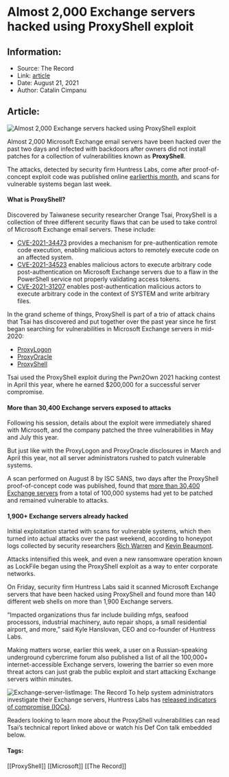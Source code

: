 # Almost 2,000 Exchange servers hacked using ProxyShell exploit
### 

## Information:
+ Source: The Record
+ Link: [article](https://therecord.media/almost-2000-exchange-servers-hacked-using-proxyshell-exploit/)
+ Date: August 21, 2021
+ Author: Catalin Cimpanu


## Article:
![Almost 2,000 Exchange servers hacked using ProxyShell exploit](https://therecord.media/wp-content/uploads/2021/08/web-shell.png)

Almost 2,000 Microsoft Exchange email servers have been hacked over the past two days and infected with backdoors after owners did not install patches for a collection of vulnerabilities known as **ProxyShell**.


The attacks, detected by security firm Huntress Labs, come after proof-of-concept exploit code was published online [earlier](https://peterjson.medium.com/reproducing-the-proxyshell-pwn2own-exploit-49743a4ea9a1)[this month](https://peterjson.medium.com/reproducing-the-proxyshell-pwn2own-exploit-49743a4ea9a1), and scans for vulnerable systems began last week.


#### What is ProxyShell?


Discovered by Taiwanese security researcher Orange Tsai, ProxyShell is a collection of three different security flaws that can be used to take control of Microsoft Exchange email servers. These include:


* [CVE-2021-34473](https://msrc.microsoft.com/update-guide/vulnerability/CVE-2021-34473) provides a mechanism for pre-authentication remote code execution, enabling malicious actors to remotely execute code on an affected system.
* [CVE-2021-34523](https://msrc.microsoft.com/update-guide/vulnerability/CVE-2021-34523) enables malicious actors to execute arbitrary code post-authentication on Microsoft Exchange servers due to a flaw in the PowerShell service not properly validating access tokens.
* [CVE-2021-31207](https://msrc.microsoft.com/update-guide/vulnerability/CVE-2021-31207) enables post-authentication malicious actors to execute arbitrary code in the context of SYSTEM and write arbitrary files.


In the grand scheme of things, ProxyShell is part of a trio of attack chains that Tsai has discovered and put together over the past year since he first began searching for vulnerabilities in Microsoft Exchange servers in mid-2020:


* [ProxyLogon](https://blog.orange.tw/2021/08/proxylogon-a-new-attack-surface-on-ms-exchange-part-1.html)
* [ProxyOracle](https://blog.orange.tw/2021/08/proxyoracle-a-new-attack-surface-on-ms-exchange-part-2.html)
* [ProxyShell](https://www.zerodayinitiative.com/blog/2021/8/17/from-pwn2own-2021-a-new-attack-surface-on-microsoft-exchange-proxyshell)


Tsai used the ProxyShell exploit during the Pwn2Own 2021 hacking contest in April this year, where he earned $200,000 for a successful server compromise.


#### More than 30,400 Exchange servers exposed to attacks


Following his session, details about the exploit were immediately shared with Microsoft, and the company patched the three vulnerabilities in May and July this year.


But just like with the ProxyLogon and ProxyOracle disclosures in March and April this year, not all server administrators rushed to patch vulnerable systems.


A scan performed on August 8 by ISC SANS, two days after the ProxyShell proof-of-concept code was published, found that [more than 30,400 Exchange servers](https://isc.sans.edu/forums/diary/ProxyShell+how+many+Exchange+servers+are+affected+and+where+are+they/27732/) from a total of 100,000 systems had yet to be patched and remained vulnerable to attacks.


#### 1,900+ Exchange servers already hacked


Initial exploitation started with scans for vulnerable systems, which then turned into actual attacks over the past weekend, according to honeypot logs collected by security researchers [Rich Warren](https://twitter.com/buffaloverflow/status/1425831100157349890) and [Kevin Beaumont](https://twitter.com/GossiTheDog/status/1425844380376735746).


Attacks intensified this week, and even a new ransomware operation known as LockFile began using the ProxyShell exploit as a way to enter corporate networks.


 
On Friday, security firm Huntress Labs said it scanned Microsoft Exchange servers that have been hacked using ProxyShell and found more than 140 different web shells on more than 1,900 Exchange servers.


“Impacted organizations thus far include building mfgs, seafood processors, industrial machinery, auto repair shops, a small residential airport, and more,” said Kyle Hanslovan, CEO and co-founder of Huntress Labs.





Making matters worse, earlier this week, a user on a Russian-speaking underground cybercrime forum also published a list of all the 100,000+ internet-accessible Exchange servers, lowering the barrier so even more threat actors can just grab the public exploit and start attacking Exchange servers within minutes.


![Exchange-server-list](https://www-therecord.recfut.com/wp-content/uploads/2021/08/Exchange-server-list-1024x482.png)Image: The Record
To help system administrators investigate their Exchange servers, Huntress Labs has [released indicators of compromise (IOCs)](https://www.huntress.com/blog/rapid-response-microsoft-exchange-servers-still-vulnerable-to-proxyshell-exploit).


Readers looking to learn more about the ProxyShell vulnerabilities can read Tsai’s technical report linked above or watch his Def Con talk embedded below.











#### Tags:
[[ProxyShell]] [[Microsoft]] [[The Record]]
